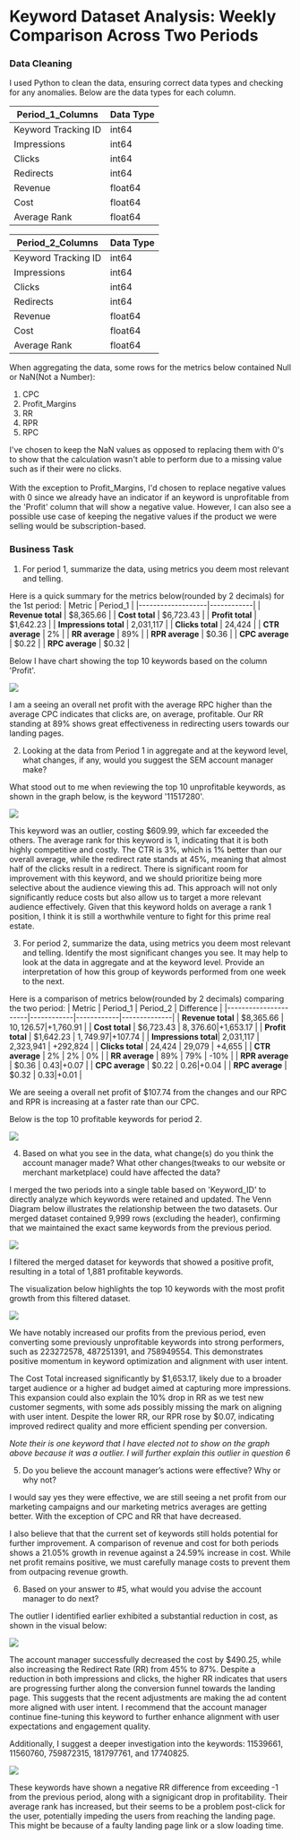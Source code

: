 # Keyword Dataset Analysis: Weekly Comparison Across Two Periods

### Data Cleaning
I used Python to clean the data, ensuring correct data types and checking for any anomalies. Below are the data types for each column.

| Period_1_Columns      | Data Type |
|-----------------------|-----------|
| Keyword Tracking ID   | int64     |
| Impressions           | int64     |
| Clicks                | int64     |
| Redirects             | int64     |
| Revenue               | float64   |
| Cost                  | float64   |
| Average Rank          | float64   |

| Period_2_Columns      | Data Type |
|-----------------------|-----------|
| Keyword Tracking ID   | int64     |
| Impressions           | int64     |
| Clicks                | int64     |
| Redirects             | int64     |
| Revenue               | float64   |
| Cost                  | float64   |
| Average Rank          | float64   |


When aggregating the data, some rows for the metrics below contained Null or NaN(Not a Number):<br> 
 1. CPC
 2. Profit_Margins
 3. RR
 4. RPR
 5. RPC

I've chosen to keep the NaN values as opposed to replacing them with 0's to show that the calculation wasn't able to perform due to a missing value such as if their were no clicks.<br>
<br>
With the exception to Profit_Margins, I'd chosen to replace negative values with 0 since we already have an indicator if an keyword is unprofitable from the 'Profit' column that will show a negative value. However, I can also see a possible use case of keeping the negative values if the product we were selling would be subscription-based. 

### Business Task
1. For period 1, summarize the data, using metrics you deem most relevant and telling.

Here is a quick summary for the metrics below(rounded by 2 decimals) for the 1st period:
| Metric            | Period_1   |
|-------------------|------------|
| **Revenue total** | $8,365.66  |
| **Cost total**    | $6,723.43  |
| **Profit total**  | $1,642.23  |
| **Impressions total** | 2,031,117 |
| **Clicks total**  | 24,424     |
| **CTR average**   | 2%         |
| **RR average**    | 89%        |
| **RPR average**   | $0.36      |
| **CPC average**   | $0.22      |
| **RPC average**   | $0.32      |

Below I have chart showing the top 10 keywords based on the column 'Profit'. 

![](images/p1_top_10_profitable_keywords.png)

I am a seeing an overall net profit with the average RPC higher than the average CPC indicates that clicks are, on average, profitable. Our RR standing at 89% shows great effectiveness in redirecting users towards our landing pages.   

2. Looking at the data from Period 1 in aggregate and at the keyword level, what changes, if any, would you suggest the SEM account manager make?

What stood out to me when reviewing the top 10 unprofitable keywords, as shown in the graph below, is the keyword '11517280'.

![](images/p1_top_10_unprofitable_keywords.png)

This keyword was an outlier, costing $609.99, which far exceeded the others. The average rank for this keyword is 1, indicating that it is both highly competitive and costly. The CTR is 3%, which is 1% better than our overall average, while the redirect rate stands at 45%, meaning that almost half of the clicks result in a redirect. There is significant room for improvement with this keyword, and we should prioritize being more selective about the audience viewing this ad. This approach will not only significantly reduce costs but also allow us to target a more relevant audience effectively. Given that this keyword holds on average a rank 1 position, I think it is still a worthwhile venture to fight for this prime real estate.

3. For period 2, summarize the data, using metrics you deem most relevant and telling. Identify the most significant changes you see. It may help to look at the data in aggregate and at the keyword level. Provide an interpretation of how this group of keywords performed from one week to the next.

Here is a comparison of metrics below(rounded by 2 decimals) comparing the two period: 
| Metric               | Period_1   | Period_2   | Difference   |
|----------------------|------------|------------|--------------|
| **Revenue total**    | $8,365.66  | $10,126.57 | +$1,760.91   |
| **Cost total**       | $6,723.43  | $8,376.60  | +$1,653.17   |
| **Profit total**     | $1,642.23  | $1,749.97  | +$107.74     |
| **Impressions total**| 2,031,117  | 2,323,941  | +292,824     |
| **Clicks total**     | 24,424     | 29,079     | +4,655       |
| **CTR average**      | 2%         | 2%         |  0%          |
| **RR average**       | 89%        | 79%        | -10%         |
| **RPR average**      | $0.36      | $0.43      | +$0.07       |
| **CPC average**      | $0.22      | $0.26      | +$0.04       |
| **RPC average**      | $0.32      | $0.33      | +$0.01       |


We are seeing a overall net profit of $107.74 from the changes and our RPC and RPR is increasing at a faster rate than our CPC.  

Below is the top 10 profitable keywords for period 2.

![](images/p2_top_profitable_keywords.png)

4. Based on what you see in the data, what change(s) do you think the account manager made? What other changes(tweaks to our website or merchant marketplace) could have affected the data?

I merged the two periods into a single table based on 'Keyword_ID' to directly analyze which keywords were retained and updated. The Venn Diagram below illustrates the relationship between the two datasets. Our merged dataset contained 9,999 rows (excluding the header), confirming that we maintained the exact same keywords from the previous period. 

![](images/venn_diagram_keywordID.PNG)

I filtered the merged dataset for keywords that showed a positive profit, resulting in a total of 1,881 profitable keywords.

The visualization below highlights the top 10 keywords with the most profit growth from this filtered dataset.

![](images/p1_p2_top_profitable_growth_keywords.png)

We have notably increased our profits from the previous period, even converting some previously unprofitable keywords into strong performers, such as 223272578, 487251391, and 758949554. This demonstrates positive momentum in keyword optimization and alignment with user intent.

The Cost Total increased significantly by $1,653.17, likely due to a broader target audience or a higher ad budget aimed at capturing more impressions. This expansion could also explain the 10% drop in RR as we test new customer segments, with some ads possibly missing the mark on aligning with user intent. Despite the lower RR, our RPR rose by $0.07, indicating improved redirect quality and more efficient spending per conversion. 

*Note their is one keyword that I have elected not to show on the graph above because it was a outlier. I will further explain this outlier in question 6*

5. Do you believe the account manager’s actions were effective? Why or why not?

I would say yes they were effective, we are still seeing a net profit from our marketing campaigns and our marketing metrics averages are getting better. With the exception of CPC and RR that have decreased.

I also believe that that the current set of keywords still holds potential for further improvement. A comparison of revenue and cost for both periods shows a 21.05% growth in revenue against a 24.59% increase in cost. While net profit remains positive, we must carefully manage costs to prevent them from outpacing revenue growth.

6. Based on your answer to #5, what would you advise the account manager to do next?

The outlier I identified earlier exhibited a substantial reduction in cost, as shown in the visual below:

![](images/outlier_keywords.png)

The account manager successfully decreased the cost by $490.25, while also increasing the Redirect Rate (RR) from 45% to 87%. Despite a reduction in both impressions and clicks, the higher RR indicates that users are progressing further along the conversion funnel towards the landing page. This suggests that the recent adjustments are making the ad content more aligned with user intent. I recommend that the account manager continue fine-tuning this keyword to further enhance alignment with user expectations and engagement quality.

Additionally, I suggest a deeper investigation into the keywords: 11539661, 11560760, 759872315, 181797761, and 17740825.

![](images/poor_performing_keywords.png)

These keywords have shown a negative RR difference from exceeding -1 from the previous period, along with a signigicant drop in profitability. Their average rank has increased, but their seems to be a problem post-click for the user, potentially impeding the users from reaching the landing page. This might be because of a faulty landing page link or a slow loading time. 



